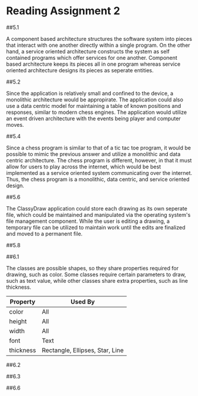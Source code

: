 # Reading Assignment 2

##5.1

A component based architecture structures the software system into pieces that interact with one another directly within a single program. On the other hand, a service oriented architecture constructs the system as self contained programs which offer services for one another. Component based architecture keeps its pieces all in one program whereas service oriented architecture designs its pieces as seperate entities.

##5.2

Since the application is relatively small and confined to the device, a monolithic architecture would be appropirate. The application could also use a data centric model for maintaining a table of known positions and responses, similar to modern chess engines. The application would utilize an event driven architecture with the events being player and computer moves.

##5.4

Since a chess program is similar to that of a tic tac toe program, it would be possible to mimic the previous answer and utilize a monolithic and data centric architecture. The chess program is different, however, in that it must allow for users to play across the internet, which would be best implemented as a service oriented system communicating over the internet. Thus, the chess program is a monolithic, data centric, and service oriented design.

##5.6

The ClassyDraw application could store each drawing as its own seperate file, which could be maintained and manipulated via the operating system's file management component. While the user is editing a drawing, a temporary file can be utilized to maintain work until the edits are finalized and moved to a permanent file.

##5.8

##6.1

The classes are possible shapes, so they share properties required for drawing, such as color. Some classes require certain parameters to draw, such as text value, while other classes share extra properties, such as line thickness.

| Property  | Used By |
| --------- | ------- |
| color     | All     |
| height    | All     |
| width     | All     |
| font      | Text    |
| thickness | Rectangle, Ellipses, Star, Line |

##6.2

##6.3

##6.6

